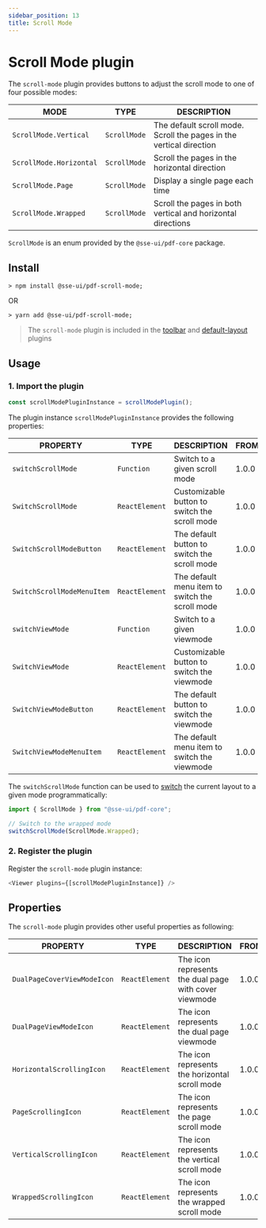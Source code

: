 ```yaml
---
sidebar_position: 13
title: Scroll Mode
---
```


# Scroll Mode plugin

The `scroll-mode` plugin provides buttons to adjust the scroll mode to one of four possible modes:

| MODE                    | TYPE         | DESCRIPTION                                                         |
| ----------------------- | ------------ | ------------------------------------------------------------------- |
| `ScrollMode.Vertical`   | `ScrollMode` | The default scroll mode. Scroll the pages in the vertical direction |
| `ScrollMode.Horizontal` | `ScrollMode` | Scroll the pages in the horizontal direction                        |
| `ScrollMode.Page`       | `ScrollMode` | Display a single page each time                                     |
| `ScrollMode.Wrapped`    | `ScrollMode` | Scroll the pages in both vertical and horizontal directions         |

`ScrollMode` is an enum provided by the `@sse-ui/pdf-core` package.

## Install

```
> npm install @sse-ui/pdf-scroll-mode;
```

OR

```
> yarn add @sse-ui/pdf-scroll-mode;
```

> The `scroll-mode` plugin is included in the [toolbar](/docs/ui/sse-pdf-viewer/plugin/toolbar) and [default-layout](/docs/ui/sse-pdf-viewer/plugin/default-layout) plugins

## Usage

### 1. Import the plugin

```javascript
const scrollModePluginInstance = scrollModePlugin();
```

The plugin instance `scrollModePluginInstance` provides the following properties:

| PROPERTY                   | TYPE           | DESCRIPTION                                     | FROM  |
| -------------------------- | -------------- | ----------------------------------------------- | ----- |
| `switchScrollMode`         | `Function`     | Switch to a given scroll mode                   | 1.0.0 |
| `SwitchScrollMode`         | `ReactElement` | Customizable button to switch the scroll mode   | 1.0.0 |
| `SwitchScrollModeButton`   | `ReactElement` | The default button to switch the scroll mode    | 1.0.0 |
| `SwitchScrollModeMenuItem` | `ReactElement` | The default menu item to switch the scroll mode | 1.0.0 |
| `switchViewMode`           | `Function`     | Switch to a given viewmode                      | 1.0.0 |
| `SwitchViewMode`           | `ReactElement` | Customizable button to switch the viewmode      | 1.0.0 |
| `SwitchViewModeButton`     | `ReactElement` | The default button to switch the viewmode       | 1.0.0 |
| `SwitchViewModeMenuItem`   | `ReactElement` | The default menu item to switch the viewmode    | 1.0.0 |

The `switchScrollMode` function can be used to [switch](https://react-pdf-viewer.dev/examples/switch-to-a-scroll-mode/) the current layout to a given mode programmatically:

```javascript
import { ScrollMode } from "@sse-ui/pdf-core";

// Switch to the wrapped mode
switchScrollMode(ScrollMode.Wrapped);
```

### 2. Register the plugin

Register the `scroll-mode` plugin instance:

```javascript
<Viewer plugins={[scrollModePluginInstance]} />
```

## Properties

The `scroll-mode` plugin provides other useful properties as following:

| PROPERTY                    | TYPE           | DESCRIPTION                                           | FROM  |
| --------------------------- | -------------- | ----------------------------------------------------- | ----- |
| `DualPageCoverViewModeIcon` | `ReactElement` | The icon represents the dual page with cover viewmode | 1.0.0 |
| `DualPageViewModeIcon`      | `ReactElement` | The icon represents the dual page viewmode            | 1.0.0 |
| `HorizontalScrollingIcon`   | `ReactElement` | The icon represents the horizontal scroll mode        | 1.0.0 |
| `PageScrollingIcon`         | `ReactElement` | The icon represents the page scroll mode              | 1.0.0 |
| `VerticalScrollingIcon`     | `ReactElement` | The icon represents the vertical scroll mode          | 1.0.0 |
| `WrappedScrollingIcon`      | `ReactElement` | The icon represents the wrapped scroll mode           | 1.0.0 |
